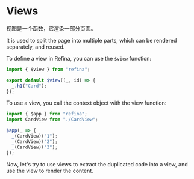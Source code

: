 # Views

视图是一个函数，它渲染一部分页面。

It is used to split the page into multiple parts, which can be rendered separately, and reused.

To define a view in Refina, you can use the `$view` function:

```ts
import { $view } from "refina";

export default $view((_, id) => {
  _.h1("Card");
});
```

To use a view, you call the context object with the view function:

```ts
import { $app } from "refina";
import CardView from "./CardView";

$app(_ => {
  _(CardView)("1");
  _(CardView)("2");
  _(CardView)("3");
});
```

Now, let's try to use views to extract the duplicated code into a view, and use the view to render the content.
